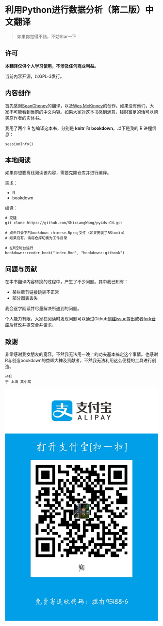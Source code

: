 # 利用Python进行数据分析（第二版）中文翻译

> 如果你觉得不错，不妨Star一下

## 许可

**本翻译仅供个人学习使用，不涉及任何商业利益。**

当前内容开源，以GPL-3发行。

## 内容创作

首先感谢[SeanCheney](https://www.jianshu.com/u/130f76596b02)的翻译，以及[Wes McKinney](https://github.com/wesm)的创作，如果没有他们，大家不可能看到当前的中文内容。如果大家对这本书感到满意，钱财富足的话可以购买原作者的实体书。

我用了两个 R 包编译这本书，分别是 **knitr** 和 **bookdown**。以下是我的 R 进程信息：

```{r}
sessionInfo()
```

## 本地阅读

如果你想要离线阅读该内容，需要克隆仓库并进行编译。

需求：

* R
* bookdown

编译：

```
# 克隆
git clone https://github.com/ShixiangWang/py4ds-CN.git

# 点击目录下的bookdown-chinese.Rproj文件（如果安装了RStudio）
# 如果没有，请将仓库切换为工作目录

# 在R控制台运行
bookdown::render_book("index.Rmd", "bookdown::gitbook")
```

## 问题与贡献

在本书翻译内容转换的过程中，产生了不少问题。其中我已知有：

* 某些章节链接跳转不正常
* 部分图表丢失

我会逐字阅读并尽量解决所遇到的问题。

个人能力有限，大家在阅读时发现问题可以通过Github[创建issue](https://github.com/ShixiangWang/py4ds-CN/issues/new)提出或者[fork仓库](https://github.com/ShixiangWang/py4ds-CN/)后修改并提交合并请求。

## 致谢

非常感谢我女朋友的宽容，不然我无法用一晚上的功夫基本搞定这个事情。也感谢R与创造bookdown的益辉大神及贡献者，不然我无法利用这么便捷的工具进行创造。


```
诗翔  
于 上海 某小窝
```

![](alipay-reward-image.jpg)



